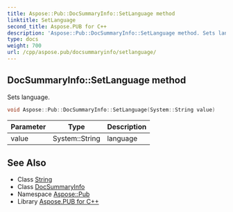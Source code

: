 ```yaml
---
title: Aspose::Pub::DocSummaryInfo::SetLanguage method
linktitle: SetLanguage
second_title: Aspose.PUB for C++
description: 'Aspose::Pub::DocSummaryInfo::SetLanguage method. Sets language in C++.'
type: docs
weight: 700
url: /cpp/aspose.pub/docsummaryinfo/setlanguage/
---
```

## DocSummaryInfo::SetLanguage method


Sets language.

```cpp
void Aspose::Pub::DocSummaryInfo::SetLanguage(System::String value)
```


| Parameter | Type | Description |
| --- | --- | --- |
| value | System::String | language |

## See Also

* Class [String](../../../system/string/)
* Class [DocSummaryInfo](../)
* Namespace [Aspose::Pub](../../)
* Library [Aspose.PUB for C++](../../../)
